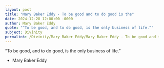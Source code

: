 ```yaml
---
layout: post
title: "Mary Baker Eddy - To be good and to do good is the"
date: 2024-12-28 12:00:00 -0000
author: Mary Baker Eddy
quote: "“To be good, and to do good, is the only business of life.”"
subject: Divinity
permalink: /Divinity/Mary Baker Eddy/Mary Baker Eddy - To be good and to do good is the
---
```


“To be good, and to do good, is the only business of life.”

- Mary Baker Eddy
